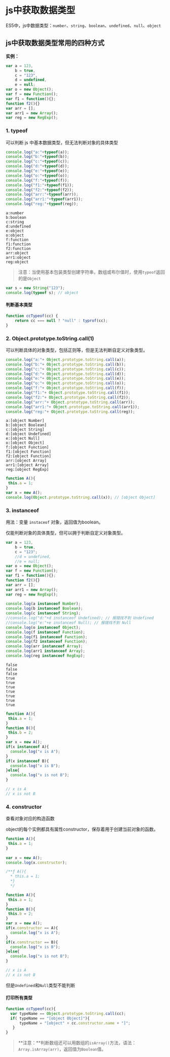 # js中获取数据类型

ES5中，js中数据类型：`number`、`string`、`boolean`、`undefined`、`null`、`object`

## js中获取数据类型常用的四种方式

**实例：**

```js
var a = 123,
    b = true,
    c = "123",
    d = undefined,
    e = null;
var o = new Object();
var f = new Function();
var f1 = function(){};
function f2(){}
var arr = [];
var arr1 = new Array();
var reg = new RegExp();
```

### 1. typeof

 可以判断 js 中基本数据类型，但无法判断对象的具体类型 

```js
console.log("a:"+typeof(a));
console.log("b:"+typeof(b));
console.log("c:"+typeof(c));
console.log("d:"+typeof(d));
console.log("e:"+typeof(e));
console.log("o:"+typeof(o));
console.log("f:"+typeof(f));
console.log("f1:"+typeof(f1));
console.log("f2:"+typeof(f2));
console.log("arr:"+typeof(arr));
console.log("arr1:"+typeof(arr1));
console.log("reg:"+typeof(reg));　　
```

```
a:number
b:boolean
c:string
d:undefined
e:object
o:object
f:function
f1:function
f2:function
arr:object
arr1:object
reg:object
```

> 注意：当使用基本包装类型创建字符串，数组或布尔值时，使用`typeof`返回的是`Object`

```js
var s = new String("123");
console.log(typeof s); // object
```

#### 判断基本类型

```js
function ccTypeof(cc) {
    return cc === null ? "null" : typrof(cc);
}
```

### 2. Object.prototype.toString.call(1)

可以判断具体的对象类型，包括正则等，但是无法判断自定义对象类型。

```js
console.log("a:"+ Object.prototype.toString.call(a));
console.log("b:"+ Object.prototype.toString.call(b));
console.log("c:"+ Object.prototype.toString.call(c));
console.log("d:"+ Object.prototype.toString.call(d));
console.log("e:"+ Object.prototype.toString.call(e));
console.log("o:"+ Object.prototype.toString.call(o));
console.log("f:"+ Object.prototype.toString.call(f));
console.log("f1:"+ Object.prototype.toString.call(f1));
console.log("f2:"+ Object.prototype.toString.call(f2));
console.log("arr:"+ Object.prototype.toString.call(arr));
console.log("arr1:"+ Object.prototype.toString.call(arr1));
console.log("reg:"+ Object.prototype.toString.call(reg)); 
```

```
a:[object Number]
b:[object Boolean]
c:[object String]
d:[object Undefined]
e:[object Null]
o:[object Object]
f:[object Function]
f1:[object Function]
f2:[object Function]
arr:[object Array]
arr1:[object Array]
reg:[object RegExp]
```

```js
function A(){
 this.a = 1;
}
var x = new A();
console.log(Object.prototype.toString.call(x)); // [object Object]
```

### 3. instanceof

用法：变量 `instaceof` 对象，返回值为boolean。

仅能判断对象的具体类型，但可以拥于判断自定义对象类型。

```js
var a = 123,
    b = true,
    c = "123";
    //d = undefined,
    //e = null;
var o = new Object();
var f = new Function();
var f1 = function(){};
function f2(){}
var arr = [];
var arr1 = new Array();
var reg = new RegExp();
 
console.log(a instanceof Number);
console.log(b instanceof Boolean);
console.log(c instanceof String);
//console.log("d:"+d instanceof Undefined); // 报错找不到 Undefined
//console.log("e:"+e instanceof Null); // 报错找不到 Null
console.log(o instanceof Object);
console.log(f instanceof Function);
console.log(f1 instanceof Function);
console.log(f2 instanceof Function);
console.log(arr instanceof Array);
console.log(arr1 instanceof Array);
console.log(reg instanceof RegExp);　　
```

```
false
false
false
true
true
true
true
true
true
true
```

```js
function A(){
 this.a = 1;
}
function B(){
 this.b = 2;
}
var x = new A();
if(x instanceof A){
  console.log("x is A");  
}
if(x instanceof B){
  console.log("x is B");  
}else{
  console.log("x is not B"); 
}

// x is A
// x is not B
```

### 4. constructor

查看对象对应的构造函数

object的每个实例都具有属性constructor，保存着用于创建当前对象的函数。

```js
function A(){
 this.a = 1;
}
 
var x = new A();
console.log(x.constructor);

/**ƒ A(){
  * this.a = 1;
  *}
  */
```

```js
function A(){
 this.a = 1;
}
function B(){
 this.b = 2;
}
var x = new A();
if(x.constructor == A){
  console.log("x is A");  
}
if(x.constructor == B){
  console.log("x is B");  
}else{
  console.log("x is not B"); 
}

// x is A
// x is not B
```

但是`Undefined`和`Null`类型不能判断

#### 打印所有类型

```js
function ccTypeof(cc){
  var typeName == Object.prototype.toString.call(cc);
  if( typeName == "[object Object]"){
      typeName = "[object" + cc.constructor.name + "]";
   }
}
```

 

> **注意：**判断数组还可以用数组的`isArray()`方法，语法：`Array.isArray(arr)`，返回值为`Boolean`值。